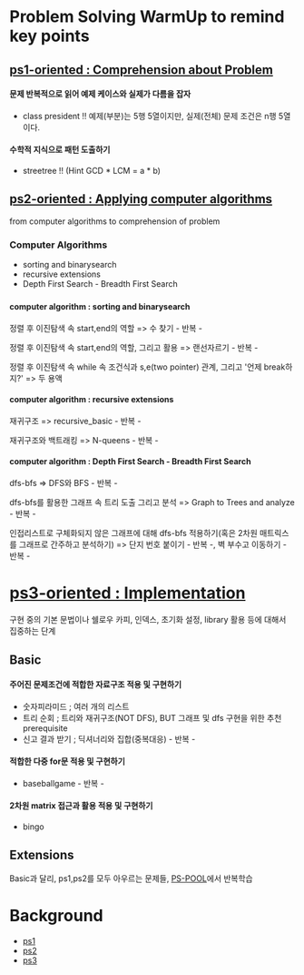 # Problem Solving WarmUp to remind key points

## [ps1-oriented : Comprehension about Problem](./ps1)
#### 문제 반복적으로 읽어 예제 케이스와 실제가 다름을 잡자
* class president !! 예제(부분)는 5행 5열이지만, 실제(전체) 문제 조건은 n행 5열이다.

#### 수학적 지식으로 패턴 도출하기
* streetree !! (Hint GCD * LCM = a * b)

## [ps2-oriented : Applying computer algorithms](./ps2)
from computer algorithms to comprehension of problem

### Computer Algorithms
* sorting and binarysearch 
* recursive extensions
* Depth First Search - Breadth First Search
###

#### computer algorithm : sorting and binarysearch 

정렬 후 이진탐색 속 start,end의 역할 => 수 찾기 - 반복 -

정렬 후 이진탐색 속 start,end의 역할, 그리고 활용 => 랜선자르기 - 반복 -

정렬 후 이진탐색 속 while 속 조건식과 s,e(two pointer) 관계, 그리고 '언제 break하지?' => 두 용액

#### computer algorithm : recursive extensions

재귀구조 => recursive_basic - 반복 -

재귀구조와 백트래킹 => N-queens - 반복 -

#### computer algorithm : Depth First Search - Breadth First Search

dfs-bfs => DFS와 BFS - 반복 -

dfs-bfs를 활용한 그래프 속 트리 도출 그리고 분석 => Graph to Trees and analyze - 반복 -

인접리스트로 구체화되지 않은 그래프에 대해 dfs-bfs 적용하기(혹은 2차원 매트릭스를 그래프로 간주하고 분석하기)  => 단지 번호 붙이기 - 반복 -, 벽 부수고 이동하기 - 반복 -

# [ps3-oriented : Implementation](./ps3)
구현 중의 기본 문법이나 쉘로우 카피, 인덱스, 초기화 설정, library 활용 등에 대해서 집중하는 단계

## Basic
#### 주어진 문제조건에 적합한 자료구조 적용 및 구현하기
* 숫자피라미드 ; 여러 개의 리스트
* 트리 순회 ; 트리와 재귀구조(NOT DFS), BUT 그래프 및 dfs 구현을 위한 추천 prerequisite
* 신고 결과 받기 ; 딕셔너리와 집합(중복대응) - 반복 -

#### 적합한 다중 for문 적용 및 구현하기
* baseballgame - 반복 -

#### 2차원 matrix 접근과 활용 적용 및 구현하기
* bingo

## Extensions
Basic과 달리, ps1,ps2를 모두 아우르는 문제들,
[PS-POOL](../PS-Pool/)에서 반복학습

# Background
* [ps1](https://github.com/devsacti/ProblemSolving/blob/main/PS-Introduction/ps1.md)
* [ps2](https://github.com/devsacti/ProblemSolving/blob/main/PS-Introduction/ps2.md)
* [ps3](https://github.com/devsacti/ProblemSolving/blob/main/PS-Introduction/ps3.md)

